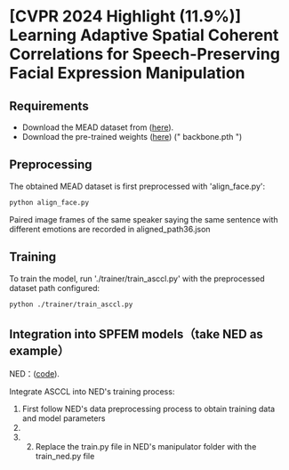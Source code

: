 # [CVPR 2024 Highlight (11.9%)] Learning Adaptive Spatial Coherent Correlations for Speech-Preserving Facial Expression Manipulation
## Requirements
- Download the MEAD dataset from ([here](https://wywu.github.io/projects/MEAD/MEAD.html)).
- Download the pre-trained weights ([here](https://drive.google.com/file/d/1W_qa9xxXTCXo_44PX_oRDLlJQ3F8uXJk/view?usp=sharing)) (" backbone.pth ") 

## Preprocessing
The obtained MEAD dataset is first preprocessed with 'align_face.py':
```bash
python align_face.py
```
Paired image frames of the same speaker saying the same sentence with different emotions are recorded in aligned_path36.json

## Training
To train the model, run './trainer/train_asccl.py' with the preprocessed dataset path configured:
```bash
python ./trainer/train_asccl.py
```

## Integration into SPFEM models（take NED as example）
NED：([code](https://github.com/foivospar/NED)).

Integrate ASCCL into NED's training process: 

1. First follow NED's data preprocessing process to obtain training data and model parameters
2.
3. 2. Replace the train.py file in NED's manipulator folder with the train_ned.py file
